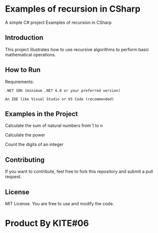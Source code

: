 # Examples of recursion in CSharp
A simple C# project Examples of recursion in CSharp

## Introduction
This project illustrates how to use recursive algorithms to perform basic mathematical operations.


## How to Run
Requirements:

`.NET SDK (minimum .NET 6.0 or your preferred version)`

`An IDE like Visual Studio or VS Code (recommended)`

## Examples in the Project

Calculate the sum of natural numbers from 1 to n

Calculate the power

Count the digits of an integer

## Contributing
If you want to contribute, feel free to fork this repository and submit a pull request.

## License
MIT License. You are free to use and modify the code.

# Product By KITE#06 
